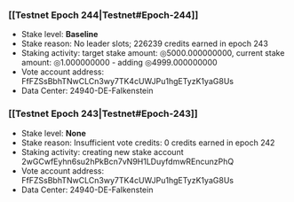 ### [[Testnet Epoch 244|Testnet#Epoch-244]]
* Stake level: **Baseline**
* Stake reason: No leader slots; 226239 credits earned in epoch 243
* Staking activity: target stake amount: ◎5000.000000000, current stake amount: ◎1.000000000 - adding ◎4999.000000000
* Vote account address: FfFZSsBbhTNwCLCn3wy7TK4cUWJPu1hgETyzK1yaG8Us
* Data Center: 24940-DE-Falkenstein
### [[Testnet Epoch 243|Testnet#Epoch-243]]
* Stake level: **None**
* Stake reason: Insufficient vote credits: 0 credits earned in epoch 242
* Staking activity: creating new stake account 2wGCwfEyhn6su2hPkBcn7vN9H1LDuyfdmwREncunzPhQ
* Vote account address: FfFZSsBbhTNwCLCn3wy7TK4cUWJPu1hgETyzK1yaG8Us
* Data Center: 24940-DE-Falkenstein